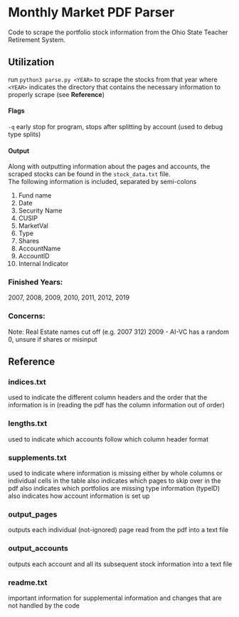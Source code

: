 # Monthly Market PDF Parser

Code to scrape the portfolio stock information from the Ohio State Teacher Retirement System.

## Utilization
run `python3 parse.py <YEAR>` to scrape the stocks from that year where `<YEAR>` indicates the directory that contains the necessary information to properly scrape (see **Reference**)

#### Flags
`-q` early stop for program, stops after splitting by account (used to debug type splits)

#### Output
Along with outputting information about the pages and accounts, the scraped stocks can be found in the `stock_data.txt` file.\
The following information is included, separated by semi-colons
1. Fund name
2. Date
3. Security Name
4. CUSIP
5. MarketVal
6. Type
7. Shares
8. AccountName
9. AccountID
10. Internal Indicator

### Finished Years: 
2007, 2008, 2009, 2010, 2011, 2012, 2019

### Concerns:
Note: Real Estate names cut off (e.g. 2007 312)
2009 - AI-VC has a random 0, unsure if shares or misinput

## Reference

### indices.txt
used to indicate the different column headers and the order that the information is in
(reading the pdf has the column information out of order)

### lengths.txt
used to indicate which accounts follow which column header format

### supplements.txt
used to indicate where information is missing either by whole columns or individual cells in the table
also indicates which pages to skip over in the pdf
also indicates which portfolios are missing type information (typeID)
also indicates how account information is set up

### output_pages
outputs each individual (not-ignored) page read from the pdf into a text file

### output_accounts
outputs each account and all its subsequent stock information into a text file

### readme.txt
important information for supplemental information and changes that are not handled by the code